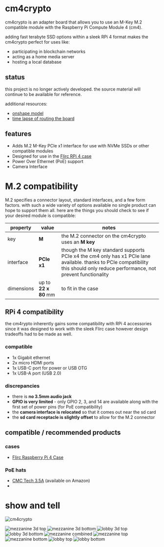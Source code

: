 # cm4crypto

cm4crypto is an adapter board that allows you to use an M-Key M.2 compatible module with the Raspberry Pi Compute Module 4 (cm4).

adding fast terabyte SSD options within a sleek RPi 4 format makes the cm4crypto perfect for uses like:
* participating in blockchain networks
* acting as a home media server
* hosting a local database

## status

this project is no longer actively developed.
the source material will continue to be available for reference.

additional resources:

* [onshape model](https://cad.onshape.com/documents/3095ac02ee5d7dd8a1b9e12a/w/86bdcc88d4120b9515956abd/e/6d8a025f4a8b2a44825a6443?renderMode=0&uiState=6629d60ecf655f459d6d604c)
* [time lapse of routing the board](https://www.youtube.com/watch?v=GDdp88jEIow)

## features

* Adds M.2 M-Key PCIe x1 interface for use with NVMe SSDs or other compatible modules
* Designed for use in the [Flirc RPi 4 case](https://flirc.tv/more/raspberry-pi-4-case)
* Power Over Ethernet (PoE) support
* Camera Interface

# M.2 compatibility

M.2 specifies a connector layout, standard interfaces, and a few form factors. with such a wide variety of options available no single product can hope to support them all. here are the things you should check to see if your desired module is compatible:

property | value | notes
--- | ------- | ------
key | **M** | the M.2 connector on the cm4crypto uses an **M key**
interface | **PCIe x1** | though the M key standard supports PCIe x4 the cm4 only has x1 PCIe lane available. thanks to PCIe compatibility this should only reduce performance, not prevent functionality
dimensions | up to **22 x 80** mm | to fit in the case 

## RPi 4 compatibility

the cm4rypto inherently gains some compatibility with RPi 4 accessories since it was designed to work with the sleek Flirc case however design tradeoffs had to be made as well. 

### compatible

* 1x Gigabit ethernet
* 2x micro HDMI ports
* 1x USB-C port for power or USB OTG
* 1x USB-A port (USB 2.0)

### discrepancies

* there is **no 3.5mm audio jack**
* **GPIO is very limited** - only GPIO 2, 3, and 14 are available along with the first set of power pins (for PoE compatibility)
* the **camera interface is relocated** so that it comes out near the sd card
* the **sd card receptacle is slightly offset** to allow for the M.2 connector

## compatible / recommended products

### cases
* [Flirc Raspberry Pi 4 Case](https://flirc.tv/more/raspberry-pi-4-case)

### PoE hats
* [CMC Tech 3.5A](https://cctvfactory.com/copy-of-cmc-tech-5-2v-3-5a-17-5watt-power-over-ethernet-poe-hat-for-raspberry-pi-4-model-b-and-pi-3-model-b-ieee-802-3af-or-802-3at-poe-network-standard-compliant-made-in-rpc/) (available on Amazon)
* 

# show and tell

![cm4crypto](./assets/complete-tl.jpeg)

![mezzanine 3d top](./assets/mezzanine-3d-t.png)
![mezzanine 3d bottom](./assets/mezzanine-3d-b.png)
![lobby 3d top](./assets/lobby-3d-t.png)
![lobby 3d bottom](./assets/lobby-3d-b.png)
![mezzanine combined](./assets/mezzanine-tb.png)
![mezzanine top](./assets/mezzanine-t.png)
![mezzanine bottom](./assets/mezzanine-b.png)
![lobby top](./assets/lobby-t.png)
![lobby bottom](./assets/lobby-b.png)
